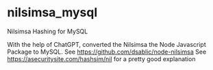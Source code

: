 # nilsimsa_mysql
Nilsimsa Hashing for MySQL

With the help of ChatGPT, converted the Nilsimsa the Node Javascript Package to MySQL.
See https://github.com/dsablic/node-nilsimsa
See https://asecuritysite.com/hashsim/nil for a pretty good explanation
